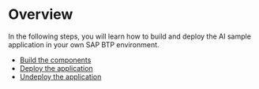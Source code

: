 # Overview

In the following steps, you will learn how to build and deploy the AI sample application in your own SAP BTP environment.

- [Build the components](./1-BuildTheComponents.md)
- [Deploy the application](./2-DeployTheApplication.md)
- [Undeploy the application](./3-UndeployApplication.md)

